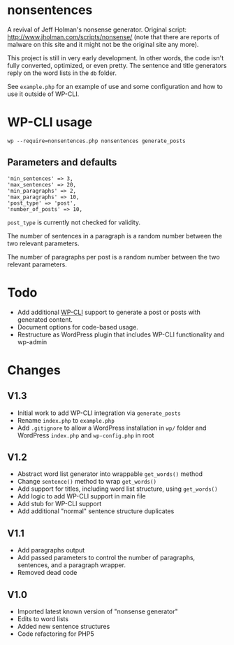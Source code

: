 # nonsentences

A revival of Jeff Holman's nonsense generator. Original script: http://www.jholman.com/scripts/nonsense/ (note that there are reports of malware on this site and it might not be the original site any more).

This project is still in very early development. In other words, the code isn't fully converted, optimized, 
or even pretty. The sentence and title generators reply on the word lists in the `db` folder. 

See `example.php` for an example of use and some configuration and how to use it outside of WP-CLI.

# WP-CLI usage

`wp --require=nonsentences.php nonsentences generate_posts`

## Parameters and defaults

```
'min_sentences' => 3,
'max_sentences' => 20,
'min_paragraphs' => 2,
'max_paragraphs' => 10,
'post_type' => 'post',
'number_of_posts' => 10,
```

`post_type` is currently not checked for validity. 

The number of sentences in a paragraph is a random number between the two relevant parameters.

The number of paragraphs per post is a random number between the two relevant parameters.

# Todo

- Add additional [WP-CLI](http://wp-cli.org/) support to generate a post or posts with generated content.
- Document options for code-based usage.
- Restructure as WordPress plugin that includes WP-CLI functionality and wp-admin

# Changes

## V1.3

- Initial work to add WP-CLI integration via `generate_posts`
- Rename `index.php` to `example.php`
- Add `.gitignore` to allow a WordPress installation in `wp/` folder and WordPress `index.php` and `wp-config.php` in root

## V1.2

- Abstract word list generator into wrappable `get_words()` method
- Change `sentence()` method to wrap `get_words()`
- Add support for titles, including word list structure, using `get_words()`
- Add logic to add WP-CLI support in main file
- Add stub for WP-CLI support
- Add additional "normal" sentence structure duplicates

## V1.1

- Add paragraphs output
- Add passed parameters to control the number of paragraphs, sentences, and a paragraph wrapper.
- Removed dead code

## V1.0

- Imported latest known version of "nonsense generator"
- Edits to word lists
- Added new sentence structures
- Code refactoring for PHP5
